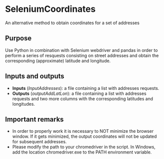 # SeleniumCoordinates
An alternative method to obtain coordinates for a set of addresses
## Purpose
Use Python in combination with Selenium webdriver and pandas in order to perform a series of resquests consisting on street addresses and obtain the corresponding (approximate) latitude and longitude.
## Inputs and outputs
<ul>
  <li> <b>Inputs</b> (<i>InputAddresses</i>): a file containing a list with addresses requests. </li>
  <li> <b>Outputs</b> (<i>outputAddLatLon</i>): a file containing a list with addresses requests and two more columns with the corresponding latitudes and longitudes. </li>		
</ul>

## Important remarks
<ul>
<li> In order to properly work it is necessary to NOT minimize the browser window. If it gets minimized, the output coordinates will not be updated for subsequent addresses. </li>
<li> Please modify the path to your chromedriver in the script. In Windows, add the location chromedriver.exe to the PATH environment variable. </li>  
</ul>


